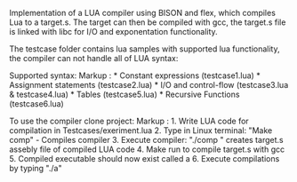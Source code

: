 Implementation of a LUA compiler using BISON and flex, which compiles Lua to a target.s. 
The target can then be compiled with gcc, the target.s file is linked with libc for I/O and exponentation functionality.

The testcase folder contains lua samples with supported lua functionality, the compiler
can not handle all of LUA syntax:

Supported syntax:
Markup : * Constant expressions (testcase1.lua)
		 * Assignment statements (testcase2.lua)
		 * I/O and control-flow (testcase3.lua & testcase4.lua)
		 * Tables (testcase5.lua)
		 * Recursive Functions (testcase6.lua)

To use the compiler clone project:
Markup : 1. Write LUA code for compilation in Testcases/exeriment.lua
		 2. Type in Linux terminal: "Make comp" - Compiles compiler
		 3. Execute compiler: "./comp <lua file>" creates target.s assebly file of compiled LUA code
		 4. Make run to compile target.s with gcc 
		 5. Compiled executable should now exist called a
		 6. Execute compilations by typing "./a" 

